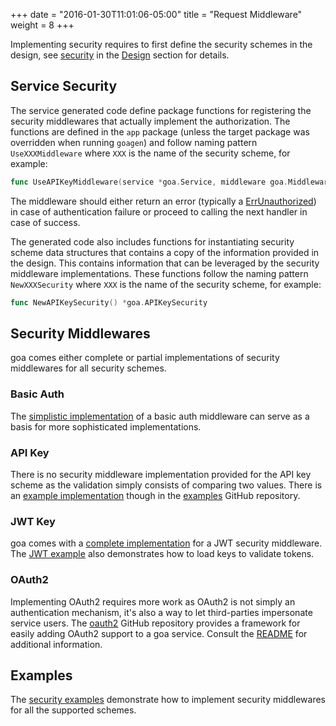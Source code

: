 +++
date = "2016-01-30T11:01:06-05:00"
title = "Request Middleware"
weight = 8
+++

Implementing security requires to first define the security schemes in the design, see
[security](https://goa.design/design/security/) in the [Design](https://goa.design/design/) section
for details.

## Service Security

The service generated code define package functions for registering the security middlewares that
actually implement the authorization. The functions are defined in the `app` package (unless the
target package was overridden when running `goagen`) and follow naming pattern `UseXXXMiddleware`
where `XXX` is the name of the security scheme, for example:

```go
func UseAPIKeyMiddleware(service *goa.Service, middleware goa.Middleware)
```

The middleware should either return an error (typically a
[ErrUnauthorized](https://goa.design/reference/goa/#variables)) in case of authentication failure or
proceed to calling the next handler in case of success.

The generated code also includes functions for instantiating security scheme data structures that
contains a copy of the information provided in the design. This contains information that can be
leveraged by the security middleware implementations. These functions follow the naming pattern
`NewXXXSecurity` where `XXX` is the name of the security scheme, for example:

```go
func NewAPIKeySecurity() *goa.APIKeySecurity
```

## Security Middlewares

goa comes either complete or partial implementations of security middlewares for all security
schemes.

### Basic Auth

The
[simplistic implementation](https://GitHub.com/goadesign/goa/blob/master/middleware/security/basicauth/basicauth.go)
of a basic auth middleware can serve as a basis for more sophisticated implementations.

### API Key

There is no security middleware implementation provided for the API key scheme as the validation
simply consists of comparing two values. There is an
[example implementation](https://GitHub.com/goadesign/examples/blob/master/security/api_key.go)
though in the [examples](https://GitHub.com/goadesign/examples) GitHub repository.

### JWT Key

goa comes with a [complete implementation](https://goa.design/reference/goa/middleware/security/jwt/)
for a JWT security middleware. The
[JWT example](https://GitHub.com/goadesign/examples/blob/master/security/jwt.go) also demonstrates
how to load keys to validate tokens.

### OAuth2

Implementing OAuth2 requires more work as OAuth2 is not simply an authentication mechanism, it's
also a way to let third-parties impersonate service users. The
[oauth2](https://GitHub.com/goadesign/oauth2) GitHub repository provides a framework for easily
adding OAuth2 support to a goa service. Consult the
[README](https://GitHub.com/goadesign/oauth2/blob/master/README.md) for additional information.

## Examples

The [security examples](https://github.com/goadesign/examples/tree/master/security) demonstrate
how to implement security middlewares for all the supported schemes.
